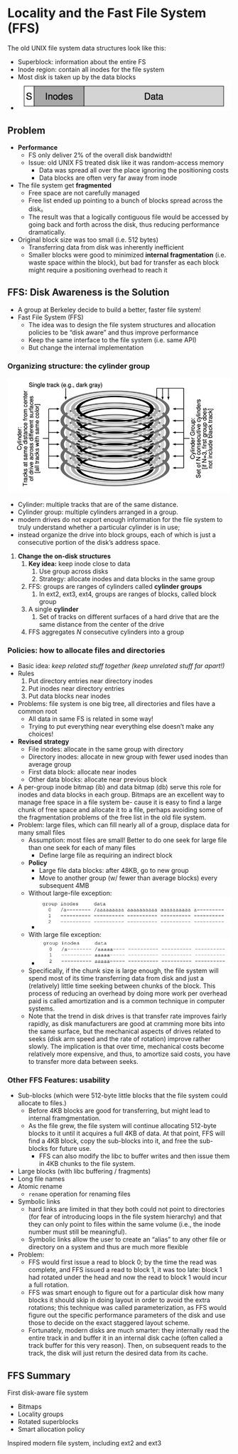 # Locality and the Fast File System (FFS) 

The old UNIX file system data structures look like this:

- Superblock: information about the entire FS
- Inode region: contain all inodes for the file system
- Most disk is taken up by the data blocks
- ![alt text](image-9.png)

## Problem

- **Performance**
    - FS only deliver 2% of the overall disk bandwidth!
    - Issue: old UNIX FS treated disk like it was random-access memory
        - Data was spread all over the place ignoring the positioning costs
        - Data blocks are often very far away from inode
- The file system get **fragmented**
    - Free space are not carefully managed
    - Free list ended up pointing to a bunch of blocks spread across the disk。
    - The result was that a logically contiguous file would be accessed by going back and forth across the disk, thus reducing performance dramatically.
- Original block size was too small (i.e. 512 bytes)
    - Transferring data from disk was inherently inefficient
    - Smaller blocks were good to minimized **internal fragmentation** (i.e. waste space within the block), but bad for transfer as each block might require a positioning overhead to reach it

## FFS: Disk Awareness is the Solution

- A group at Berkeley decide to build a better, faster file system!
- Fast File System (FFS)
    - The idea was to design the file system structures and allocation policies to be “disk aware” and thus improve performance
    - Keep the same interface to the file system (i.e. same API)
    - But change the internal implementation

### Organizing structure: the cylinder group

![alt text](image-10.png)
- Cylinder: multiple tracks that are of the same distance.
- Cylinder group: multiple cylinders arranged in a group.
- modern drives do not export enough information for the file system to truly understand whether a particular cylinder is in use;
- instead organize the drive into block groups, each of which is just a consecutive portion of the disk’s address space. 
1. **Change the on-disk structures** 
    1. **Key idea:** keep inode close to data 
        1. Use group across disks
        2. Strategy: allocate inodes and data blocks in the same group 
    2. FFS: groups are ranges of cylinders called **cylinder groups**
        1. In ext2, ext3, ext4, groups are ranges of blocks, called block group 
    3. A single **cylinder**
        1. Set of tracks on different surfaces of a hard drive that are the same distance from the center of the drive 
    4. FFS aggregates $N$ consecutive cylinders into a group

### Policies: how to allocate files and directories

- Basic idea: *keep related stuff together (keep unrelated stuff far apart!)*
- Rules
    1. Put directory entries near directory inodes
    2. Put inodes near directory entries 
    3. Put data blocks near inodes 
- Problems: file system is one big tree, all directories and files have a common root
    - All data in same FS is related in some way!
    - Trying to put everything near everything else doesn’t make any choices!
- **Revised strategy**
    - File inodes: allocate in the same group with directory
    - Directory inodes: allocate in new group with fewer used inodes than average group
    - First data block: allocate near inodes
    - Other data blocks: allocate near previous block
- A per-group inode bitmap (ib) and data bitmap (db) serve this role for inodes and data blocks in each group. Bitmaps are an excellent way to manage free space in a file system be- cause it is easy to find a large chunk of free space and allocate it to a file, perhaps avoiding some of the fragmentation problems of the free list in the old file system.
- Problem: large files, which can fill nearly all of a group, displace data for many small files
    - Assumption: most files are small! Better to do one seek for large file than one seek for each of many files
        - Define large file as requiring an indirect block
    - **Policy**
        - Large file data blocks: after 48KB, go to new group
        - Move to another group (w/ fewer than average blocks) every subsequent 4MB
    - Without large-file exception:
      - ![alt text](image-11.png)
    - With large file exception:
      - ![alt text](image-12.png)
    - Specifically, if the chunk size is large enough, the file system will spend most of its time transferring data from disk and just a (relatively) little time seeking between chunks of the block. This process of reducing an overhead by doing more work per overhead paid is called amortization and is a common technique in computer systems.
    - Note that the trend in disk drives is that transfer rate improves fairly rapidly, as disk manufacturers are good at cramming more bits into the same surface, but the mechanical aspects of drives related to seeks (disk arm speed and the rate of rotation) improve rather slowly. The implication is that over time, mechanical costs become relatively more expensive, and thus, to amortize said costs, you have to transfer more data between seeks.

### Other FFS Features: usability

- Sub-blocks (which were 512-byte little blocks that the file system could allocate to files.)
  - Before 4KB blocks are good for transferring, but might lead to internal framgmentation.
  - As the file grew, the file system will continue allocating 512-byte blocks to it until it acquires a full 4KB of data. At that point, FFS will find a 4KB block, copy the sub-blocks into it, and free the sub-blocks for future use.
    - FFS can also modify the libc to buffer writes and then issue them in 4KB chunks to the file system. 
- Large blocks (with libc buffering / fragments)
- Long file names
- Atomic rename
    - `rename` operation for renaming files
- Symbolic links
    - hard links are limited in that they both could not point to directories (for fear of introducing loops in the file system hierarchy) and that they can only point to files within the same volume (i.e., the inode number must still be meaningful).
    - Symbolic links allow the user to create an “alias” to any other file or directory on a system and thus are much more flexible
- Problem: 
  - FFS would first issue a read to block 0; by the time the read was complete, and FFS issued a read to block 1, it was too late: block 1 had rotated under the head and now the read to block 1 would incur a full rotation.
  - FFS was smart enough to figure out for a particular disk how many blocks it should skip in doing layout in order to avoid the extra rotations; this technique was called parameterization, as FFS would figure out the specific performance parameters of the disk and use those to decide on the exact staggered layout scheme.
  - Fortunately, modern disks are much smarter: they internally read the entire track in and buffer it in an internal disk cache (often called a track buffer for this very reason). Then, on subsequent reads to the track, the disk will just return the desired data from its cache.

## FFS Summary

First disk-aware file system 

- Bitmaps
- Locality groups
- Rotated superblocks
- Smart allocation policy

Inspired modern file system, including ext2 and ext3